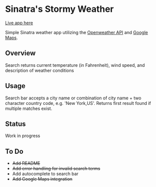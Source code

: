 # Sinatra's Stormy Weather

[Live app here](https://sinatras-stormy-weather.herokuapp.com/)

Simple Sinatra weather app utilizing the [Openweather API](https://openweathermap.org/api) and [Google Maps](https://developers.google.com/maps/documentation/).

## Overview

Search returns current temperature (in Fahrenheit), wind speed, and description of weather conditions

## Usage
Search bar accepts a city name or combination of city name + two character country code, e.g. 'New York,US'. Returns first result found if multiple matches exist.

## Status

Work in progress

## To Do

* ~~Add README~~
* ~~Add error handling for invalid search terms~~
* Add autocomplete to search bar
* ~~Add Google Maps integration~~
